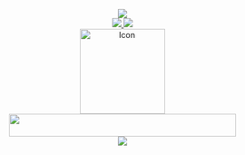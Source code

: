 <p align="center">
  <a href="https://github.com/5R33CH4/sreecha/blob/main/LICENSE">
    <img src="https://img.shields.io/github/license/5R33CH4/sreecha?color=9cf&logo=License&logoColor=6969&style=for-the-badge">
  </a>
  <br>
  <a href="http://sreecha.me">
    <img src="https://img.shields.io/website?down_color=ff0769&style=for-the-badge&url=https%3A%2F%2F5r33ch4.github.io">
  </a>
  <a href="https://discord.gg/zBfSCasSnX">
    <img src="https://img.shields.io/discord/855953645963444246?color=6c3af4&label=Discord&style=for-the-badge">
  </a>
  <br>
  <a href="https://github.com/5R33CH4/sreecha">
    <img src="https://i.imgur.com/MB7vViE.png" alt="Icon" width="150" height="150">
  </a>
  <br>
  <img src="https://i.imgur.com/WIr4Rp3.png" width="400" height="40">
  <br>
  <img src="https://raw.githubusercontent.com/andreasbm/readme/master/assets/lines/rainbow.png">


